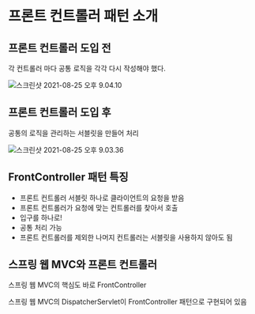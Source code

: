 # 프론트 컨트롤러 패턴 소개

## 프론트 컨트롤러 도입 전

각 컨트롤러 마다 공통 로직을 각각 다시 작성해야 했다.

![스크린샷 2021-08-25 오후 9.04.10](./TIL/md-images/%E1%84%89%E1%85%B3%E1%84%8F%E1%85%B3%E1%84%85%E1%85%B5%E1%86%AB%E1%84%89%E1%85%A3%E1%86%BA%202021-08-25%20%E1%84%8B%E1%85%A9%E1%84%92%E1%85%AE%209.04.10.png)



## 프론트 컨트롤러 도입 후

공통의 로직을 관리하는 서블릿을 만들어 처리

![스크린샷 2021-08-25 오후 9.03.36](/Users/MisternB/Desktop/TIL/md-images/%E1%84%89%E1%85%B3%E1%84%8F%E1%85%B3%E1%84%85%E1%85%B5%E1%86%AB%E1%84%89%E1%85%A3%E1%86%BA%202021-08-25%20%E1%84%8B%E1%85%A9%E1%84%92%E1%85%AE%209.03.36.png)



## FrontController 패턴 특징

* 프론트 컨트롤러 서블릿 하나로 클라이언트의 요청을 받음
* 프론트 컨트롤러가 요청에 맞는 컨트롤러를 찾아서 호출
* 입구를 하나로!
* 공통 처리 가능
* 프론트 컨트롤러를 제외한 나머지 컨트롤러는 서블릿을 사용하지 않아도 됨



## 스프링 웹 MVC와 프론트 컨트롤러

스프링 웹 MVC의 핵심도 바로 FrontController

스프링 웹 MVC의 DispatcherServlet이 FrontController 패턴으로 구현되어 있음
